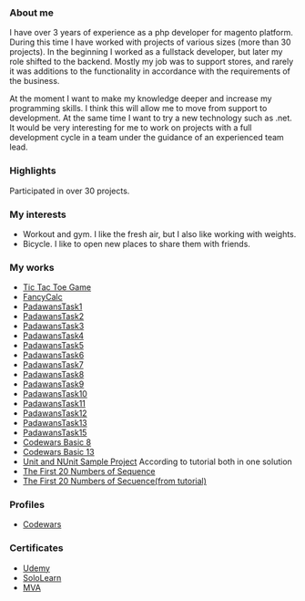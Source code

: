 ### About me

I have over 3 years of experience as a php developer for magento platform. During this time I have worked with projects of various sizes (more than 30 projects). In the beginning I worked as a fullstack developer, but later my role shifted to the backend. Mostly my job was to support stores, and rarely it was additions to the functionality in accordance with the requirements of the business.

At the moment I want to make my knowledge deeper and increase my programming skills. I think this will allow me to move from support to development. At the same time I want to try a new technology such as .net. It would be very interesting for me to work on projects with a full development cycle in a team under the guidance of an experienced team lead.

### Highlights

Participated in over 30 projects.

### My interests

- Workout and gym. I like the fresh air, but I also like working with weights.
- Bicycle. I like to open new places to share them with friends.

### My works
- [Tic Tac Toe Game](https://github.com/alex-zakharov113/TicTacToe.git)
- [FancyCalc](https://github.com/alex-zakharov113/FancyCalc.git)
- [PadawansTask1](https://github.com/alex-zakharov113/PadawansTask1.git)
- [PadawansTask2](https://github.com/alex-zakharov113/PadawansTask2.git)
- [PadawansTask3](https://github.com/alex-zakharov113/PadawansTask3.git)
- [PadawansTask4](https://github.com/alex-zakharov113/PadawansTask4.git)
- [PadawansTask5](https://github.com/alex-zakharov113/PadawansTask5.git)
- [PadawansTask6](https://github.com/alex-zakharov113/PadawansTask6.git)
- [PadawansTask7](https://github.com/alex-zakharov113/PadawansTask7.git)
- [PadawansTask8](https://github.com/alex-zakharov113/PadawansTask8.git)
- [PadawansTask9](https://github.com/alex-zakharov113/PadawansTask9.git)
- [PadawansTask10](https://github.com/alex-zakharov113/PadawansTask10.git)
- [PadawansTask11](https://github.com/alex-zakharov113/PadawansTask11.git)
- [PadawansTask12](https://github.com/alex-zakharov113/PadawansTask12.git)
- [PadawansTask13](https://github.com/alex-zakharov113/PadawansTask13.git)
- [PadawansTask15](https://github.com/alex-zakharov113/PadawansTask15.git)
- [Codewars Basic 8](https://github.com/alex-zakharov113/CWBasic08.git)
- [Codewars Basic 13](https://github.com/alex-zakharov113/CWBasic13.git)
- [Unit and NUnit Sample Project](https://github.com/alex-zakharov113/UnitTestSample.git) According to tutorial both in one solution
- [The First 20 Numbers of Sequence](https://github.com/alex-zakharov113/First20Numbers.git)
- [The First 20 Numbers of Secuence(from tutorial)](https://github.com/alex-zakharov113/First20NumbersTutorial.git)

### Profiles
- [Codewars](https://www.codewars.com/users/alex-zakharov)

### Certificates
- [Udemy](https://www.udemy.com/certificate/UC-B18WJLAI/)
- [SoloLearn](https://alex-zakharov113.github.io/SoloLearnCertificate.pdf)
- [MVA](https://alex-zakharov113.github.io/MvaCertificate.pdf)
